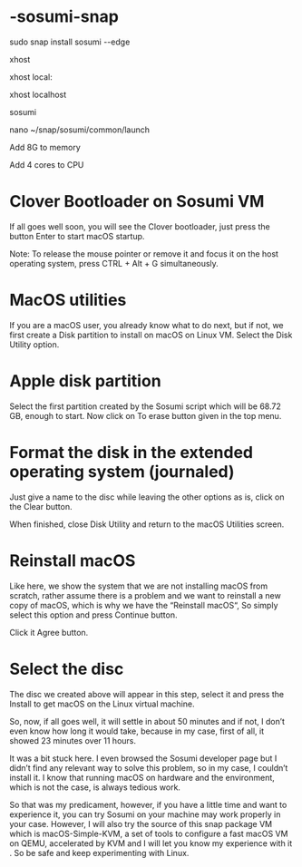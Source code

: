 # -sosumi-snap

sudo snap install sosumi --edge

xhost

xhost local:

xhost localhost

sosumi

nano ~/snap/sosumi/common/launch

Add 8G to memory

Add 4 cores to CPU


# Clover Bootloader on Sosumi VM

If all goes well soon, you will see the Clover bootloader, just press the button Enter to start macOS startup.

Note: To release the mouse pointer or remove it and focus it on the host operating system, press CTRL + Alt + G simultaneously.


# MacOS utilities

If you are a macOS user, you already know what to do next, but if not, we first create a Disk partition to install on macOS on Linux VM. Select the Disk Utility option.

# Apple disk partition

Select the first partition created by the Sosumi script which will be 68.72 GB, enough to start. Now click on To erase button given in the top menu.

# Format the disk in the extended operating system (journaled)

Just give a name to the disc while leaving the other options as is, click on the Clear button. 

When finished, close Disk Utility and return to the macOS Utilities screen.

# Reinstall macOS

Like here, we show the system that we are not installing macOS from scratch, rather assume there is a problem and we want to reinstall a new copy of macOS, which is why we have the “Reinstall macOS“, So simply select this option and press Continue button.

Click it Agree button.

# Select the disc

The disc we created above will appear in this step, select it and press the Install to get macOS on the Linux virtual machine.

So, now, if all goes well, it will settle in about 50 minutes and if not, I don’t even know how long it would take, because in my case, first of all, it showed 23 minutes over 11 hours.

It was a bit stuck here. I even browsed the Sosumi developer page but I didn’t find any relevant way to solve this problem, so in my case, I couldn’t install it. I know that running macOS on hardware and the environment, which is not the case, is always tedious work.

So that was my predicament, however, if you have a little time and want to experience it, you can try Sosumi on your machine may work properly in your case. However, I will also try the source of this snap package VM which is macOS-Simple-KVM, a set of tools to configure a fast macOS VM on QEMU, accelerated by KVM and I will let you know my experience with it . So be safe and keep experimenting with Linux.

